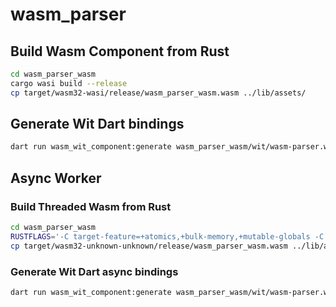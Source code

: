# wasm_parser

## Build Wasm Component from Rust

```sh
cd wasm_parser_wasm
cargo wasi build --release
cp target/wasm32-wasi/release/wasm_parser_wasm.wasm ../lib/assets/
```

## Generate Wit Dart bindings

```sh
dart run wasm_wit_component:generate wasm_parser_wasm/wit/wasm-parser.wit lib/src/wasm_parser_wit.gen.dart
```

## Async Worker

### Build Threaded Wasm from Rust

```sh
cd wasm_parser_wasm
RUSTFLAGS='-C target-feature=+atomics,+bulk-memory,+mutable-globals -C link-args=--shared-memory' cargo +nightly build --target wasm32-unknown-unknown --profile release -Z build-std=std,panic_abort
cp target/wasm32-unknown-unknown/release/wasm_parser_wasm.wasm ../lib/assets/wasm_parser_wasm.threads.wasm
```

### Generate Wit Dart async bindings

```sh
dart run wasm_wit_component:generate wasm_parser_wasm/wit/wasm-parser.wit lib/src/wasm_parser_wit.worker.gen.dart --async-worker
```

